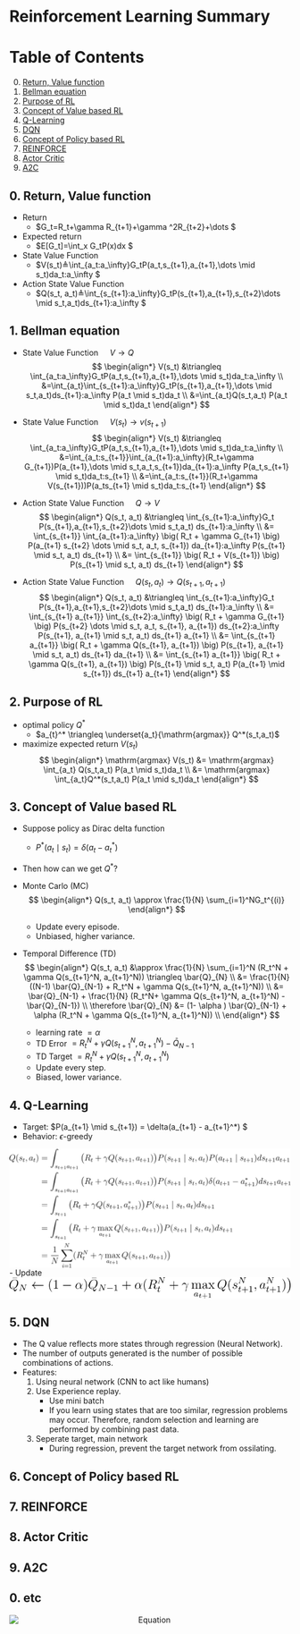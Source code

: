 # Reinforcement Learning Summary

# Table of Contents
0. [Return, Value function](#0-return-value-function)
1. [Bellman equation](#1-bellman-equation)
2. [Purpose of RL](#2-purpose-of-rl)
3. [Concept of Value based RL](#3-concept-of-value-based-rl)
4. [Q-Learning](#4-q-learning)
5. [DQN](#5-dqn)
6. [Concept of Policy based RL](#6-concept-of-policy-based-rl)
7. [REINFORCE](#7-reinforce)
8. [Actor Critic](#8-actor-critic)
9. [A2C](#9-a2c)

## 0. Return, Value function
- Return
    - $G_t=R_t+\gamma R_{t+1}+\gamma ^2R_{t+2}+\dots $
- Expected return
    - $E[G_t]=\int_x G_tP(x)dx $
- State Value Function
    - $V(s_t)≜\int_{a_t:a_\infty}G_tP(a_t,s_{t+1},a_{t+1},\dots \mid s_t)da_t:a_\infty $
- Action State Value Function
    - $Q(s_t, a_t)≜\int_{s_{t+1}:a_\infty}G_tP(s_{t+1},a_{t+1},s_{t+2}\dots \mid s_t,a_t)ds_{t+1}:a_\infty $

## 1. Bellman equation
- State Value Function $\quad V \rightarrow Q$
    $$
    \begin{align*}
    V(s_t) &\triangleq \int_{a_t:a_\infty}G_tP(a_t,s_{t+1},a_{t+1},\dots \mid s_t)da_t:a_\infty \\
    &=\int_{a_t}\int_{s_{t+1}:a_\infty}G_tP(s_{t+1},a_{t+1},\dots \mid s_t,a_t)ds_{t+1}:a_\infty P(a_t \mid s_t)da_t \\
    &=\int_{a_t}Q(s_t,a_t) P(a_t \mid s_t)da_t
    \end{align*}
    $$

- State Value Function $\quad V(s_t) \rightarrow v(s_{t+1})$
    $$
    \begin{align*}
    V(s_t) &\triangleq \int_{a_t:a_\infty}G_tP(a_t,s_{t+1},a_{t+1},\dots \mid s_t)da_t:a_\infty \\
    &=\int_{a_t:s_{t+1}}\int_{a_{t+1}:a_\infty}(R_t+\gamma G_{t+1})P(a_{t+1},\dots \mid s_t,a_t,s_{t+1})da_{t+1}:a_\infty P(a_t,s_{t+1} \mid s_t)da_t:s_{t+1} \\
    &=\int_{a_t:s_{t+1}}(R_t+\gamma V(s_{t+1}))P(a_ts_{t+1} \mid s_t)da_t:s_{t+1}
    \end{align*}
    $$

- Action State Value Function $\quad Q \rightarrow V$
    $$
    \begin{align*}
    Q(s_t, a_t) &\triangleq \int_{s_{t+1}:a_\infty}G_t P(s_{t+1},a_{t+1},s_{t+2}\dots \mid s_t,a_t) ds_{t+1}:a_\infty \\
    &= \int_{s_{t+1}} \int_{a_{t+1}:a_\infty} \big( R_t + \gamma G_{t+1} \big) P(a_{t+1} s_{t+2} \dots \mid s_t, a_t, s_{t+1}) da_{t+1}:a_\infty P(s_{t+1} \mid s_t, a_t) ds_{t+1} \\
    &= \int_{s_{t+1}} \big( R_t + V(s_{t+1}) \big) P(s_{t+1} \mid s_t, a_t) ds_{t+1} 
    \end{align*}
    $$
    

- Action State Value Function $\quad Q(s_t,a_t) \rightarrow Q(s_{t+1},a_{t+1})$
    $$
    \begin{align*}
    Q(s_t, a_t) &\triangleq \int_{s_{t+1}:a_\infty}G_t P(s_{t+1},a_{t+1},s_{t+2}\dots \mid s_t,a_t) ds_{t+1}:a_\infty \\
    &= \int_{s_{t+1} a_{t+1}} \int_{s_{t+2}:a_\infty} \big( R_t + \gamma G_{t+1} \big) P(s_{t+2} \dots \mid s_t, a_t, s_{t+1}, a_{t+1}) ds_{t+2}:a_\infty P(s_{t+1}, a_{t+1} \mid s_t, a_t) ds_{t+1} a_{t+1} \\
    &= \int_{s_{t+1} a_{t+1}} \big( R_t + \gamma Q(s_{t+1}, a_{t+1}) \big) P(s_{t+1}, a_{t+1} \mid s_t, a_t) ds_{t+1} da_{t+1} \\
    &= \int_{s_{t+1} a_{t+1}} \big( R_t + \gamma Q(s_{t+1}, a_{t+1}) \big) P(s_{t+1} \mid s_t, a_t) P(a_{t+1} \mid s_{t+1}) ds_{t+1} a_{t+1}
    \end{align*}
    $$

## 2. Purpose of RL
- optimal policy $Q^*$
    - $a_{t}^* \triangleq \underset{a_t}{\mathrm{argmax}} Q^*(s_t,a_t)$
- maximize expected return $V(s_t)$
    $$
    \begin{align*}
    \mathrm{argmax} V(s_t) &= \mathrm{argmax} \int_{a_t} Q(s_t,a_t) P(a_t \mid s_t)da_t \\
    &= \mathrm{argmax} \int_{a_t}Q^*(s_t,a_t) P(a_t \mid s_t)da_t
    \end{align*}
    $$


## 3. Concept of Value based RL
- Suppose policy as Dirac delta function
    - $P^* (a_t \mid s_t) = \delta (a_t - a_t^*)$
- Then how can we get $Q^*$?
- Monte Carlo (MC)
    $$
    \begin{align*}
    Q(s_t, a_t) \approx \frac{1}{N} \sum_{i=1}^NG_t^{(i)}
    \end{align*}
    $$
    - Update every episode.
    - Unbiased, higher variance.
- Temporal Difference (TD)
    $$
    \begin{align*}
    Q(s_t, a_t) &\approx \frac{1}{N} \sum_{i=1}^N (R_t^N + \gamma Q(s_{t+1}^N, a_{t+1}^N)) \triangleq \bar{Q}_{N} \\
    &= \frac{1}{N} ((N-1) \bar{Q}_{N-1} + R_t^N + \gamma Q(s_{t+1}^N, a_{t+1}^N)) \\
    &= \bar{Q}_{N-1} + \frac{1}{N} (R_t^N+ \gamma Q(s_{t+1}^N, a_{t+1}^N) - \bar{Q}_{N-1}) \\
    \therefore \bar{Q}_{N} &= (1- \alpha ) \bar{Q}_{N-1} + \alpha (R_t^N + \gamma Q(s_{t+1}^N, a_{t+1}^N)) \\
    \end{align*}
    $$

    - learning rate $=\alpha$
    - TD Error $= R_t^N+\gamma Q(s_{t+1}^N, a_{t+1}^N) - \bar{Q}_{N-1}$
    - TD Target $= R_t^N+\gamma Q(s_{t+1}^N, a_{t+1}^N)$
    - Update every step.
    - Biased, lower variance.

## 4. Q-Learning
- Target: $P(a_{t+1} \mid s_{t+1}) = \delta(a_{t+1} - a_{t+1}^*) $
- Behavior: $\epsilon$-greedy
<div align="center">
  <img src="./4.Q-Learning_1.svg" alt="Equation" style="display: block; margin: 0 auto;">
<!-- 
$$
\begin{align*}
Q(s_t, a_t) &= \int_{s_{t+1} a_{t+1}} \big( R_t + \gamma Q(s_{t+1}, a_{t+1}) \big) P(s_{t+1} \mid s_t, a_t) P(a_{t+1} \mid s_{t+1}) ds_{t+1} a_{t+1} \\
&= \int_{s_{t+1} a_{t+1}} \big( R_t + \gamma Q(s_{t+1}, a_{t+1}) \big) P(s_{t+1} \mid s_t, a_t) \delta(a_{t+1} - a_{t+1}^*) ds_{t+1} a_{t+1} \\
&= \int_{s_{t+1}} \big( R_t + \gamma Q(s_{t+1}, a_{t+1}^*) \big) P(s_{t+1} \mid s_t, a_t) ds_{t+1} \\
&= \int_{s_{t+1}} \big( R_t + \gamma \max _{a_{t+1}} Q(s_{t+1}, a_{t+1}) \big) P(s_{t+1} \mid s_t, a_t) ds_{t+1} \\
&= \frac{1}{N}\sum_{i=1}^N ( R_t^N + \gamma \max _{a_{t+1}} Q(s_{t+1}, a_{t+1}) \big)
\end{align*}
$$
 -->
</div>
- Update
<div align="center">
  <img src="./4.Q-Learning_2.svg" alt="Equation" style="display: block; margin: 0 auto;">
  <span style="display:none;">
<!-- 
$$
\begin{align*}
\bar{Q}_{N} \leftarrow (1- \alpha ) \bar{Q}_{N-1} + \alpha (R_t^N + \gamma \max _{a_{t+1}} Q(s_{t+1}^N, a_{t+1}^N) \big )
\end{align*}
$$
-->
  </span>
</div>


## 5. DQN
- The Q value reflects more states through regression (Neural Network).
- The number of outputs generated is the number of possible combinations of actions.
- Features:
    1. Using neural network (CNN to act like humans)
    2. Use Experience replay.
        - Use mini batch
        - If you learn using states that are too similar, regression problems may occur. Therefore, random selection and learning are performed by combining past data.
    3. Seperate target, main network
        - During regression, prevent the target network from ossilating.
## 6. Concept of Policy based RL
## 7. REINFORCE
## 8. Actor Critic
## 9. A2C
## 0. etc



<div align="center">
  <img src="./?.svg" alt="Equation" style="display: block; margin: 0 auto;">
  <span style="display:none;">

  </span>
</div>